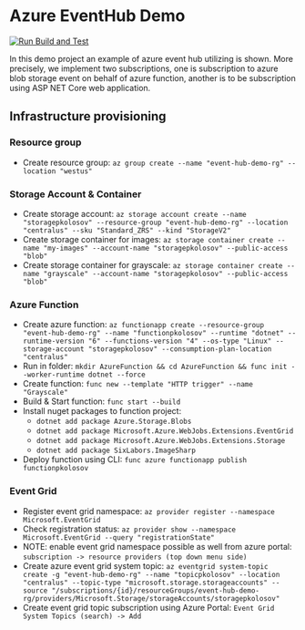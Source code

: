 # Azure EventHub Demo

[![Run Build and Test](https://github.com/kolosovpetro/EventHubDemo.AZ204/actions/workflows/run-build-and-test-dotnet.yml/badge.svg)](https://github.com/kolosovpetro/EventHubDemo.AZ204/actions/workflows/run-build-and-test-dotnet.yml)

In this demo project an example of azure event hub utilizing is shown.
More precisely, we implement two subscriptions, one is subscription to azure blob storage event on behalf of azure
function,
another is to be subscription using ASP NET Core web application.

## Infrastructure provisioning

### Resource group

- Create resource group: `az group create --name "event-hub-demo-rg" --location "westus"`

### Storage Account & Container

- Create storage
  account: `az storage account create --name "storagepkolosov" --resource-group "event-hub-demo-rg" --location "centralus" --sku "Standard_ZRS" --kind "StorageV2"`
- Create storage
  container for
  images: `az storage container create --name "my-images" --account-name "storagepkolosov" --public-access "blob"`
- Create storage container for
  grayscale: `az storage container create --name "grayscale" --account-name "storagepkolosov" --public-access "blob"`

### Azure Function

- Create azure
  function: `az functionapp create --resource-group "event-hub-demo-rg" --name "functionpkolosov" --runtime "dotnet" --runtime-version "6" --functions-version "4" --os-type "Linux" --storage-account "storagepkolosov" --consumption-plan-location "centralus"`
- Run in folder: `mkdir AzureFunction && cd AzureFunction && func init --worker-runtime dotnet --force`
- Create function: `func new --template "HTTP trigger" --name "Grayscale"`
- Build & Start function: `func start --build`
- Install nuget packages to function project:
    - `dotnet add package Azure.Storage.Blobs`
    - `dotnet add package Microsoft.Azure.WebJobs.Extensions.EventGrid`
    - `dotnet add package Microsoft.Azure.WebJobs.Extensions.Storage`
    - `dotnet add package SixLabors.ImageSharp`
- Deploy function using CLI: `func azure functionapp publish functionpkolosov`

### Event Grid

- Register event grid namespace: `az provider register --namespace Microsoft.EventGrid`
- Check registration status: `az provider show --namespace Microsoft.EventGrid --query "registrationState"`
- NOTE: enable event grid namespace possible as well from azure
  portal: `subscription -> resource providers (top down menu side)`
- Create azure event grid system
  topic: `az eventgrid system-topic create -g "event-hub-demo-rg" --name "topicpkolosov" --location "centralus" --topic-type "microsoft.storage.storageaccounts" --source "/subscriptions/{id}/resourceGroups/event-hub-demo-rg/providers/Microsoft.Storage/storageAccounts/storagepkolosov"`
- Create event grid topic subscription using Azure Portal: `Event Grid System Topics (search) -> Add`